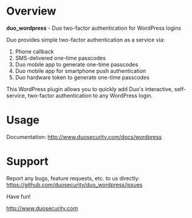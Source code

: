 # Overview

**duo_wordpress** - Duo two-factor authentication for WordPress logins

Duo provides simple two-factor authentication as a service via:

1.  Phone callback
2.  SMS-delivered one-time passcodes
3.  Duo mobile app to generate one-time passcodes
4.  Duo mobile app for smartphone push authentication
5.  Duo hardware token to generate one-time passcodes

This WordPress plugin allows you to quickly add Duo's interactive, self-service, two-factor authentication to any WordPress login.

# Usage

Documentation: <http://www.duosecurity.com/docs/wordpress>

# Support

Report any bugs, feature requests, etc. to us directly:
<https://github.com/duosecurity/duo_wordpress/issues>

Have fun!

<http://www.duosecurity.com>
